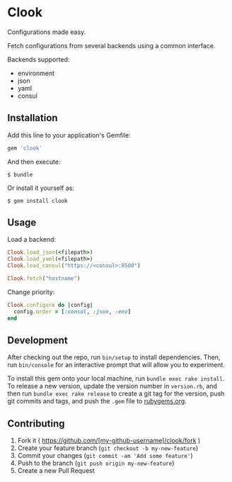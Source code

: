 # Clook

Configurations made easy.

Fetch configurations from several backends using a common interface.

Backends supported:
* environment
* json
* yaml
* consul

## Installation

Add this line to your application's Gemfile:

```ruby
gem 'clook'
```

And then execute:

    $ bundle

Or install it yourself as:

    $ gem install clook

## Usage

Load a backend:

```ruby
Clook.load_json(<filepath>)
Clook.load_yaml(<filepath>)
Clook.load_consul("https://<consul>:8500")

Clook.fetch("hostname")
```


Change priority:

```ruby
Clook.configure do |config|
  config.order = [:consul, :json, :env]
end
```

## Development

After checking out the repo, run `bin/setup` to install dependencies. Then, run `bin/console` for an interactive prompt that will allow you to experiment.

To install this gem onto your local machine, run `bundle exec rake install`. To release a new version, update the version number in `version.rb`, and then run `bundle exec rake release` to create a git tag for the version, push git commits and tags, and push the `.gem` file to [rubygems.org](https://rubygems.org).

## Contributing

1. Fork it ( https://github.com/[my-github-username]/clook/fork )
2. Create your feature branch (`git checkout -b my-new-feature`)
3. Commit your changes (`git commit -am 'Add some feature'`)
4. Push to the branch (`git push origin my-new-feature`)
5. Create a new Pull Request
